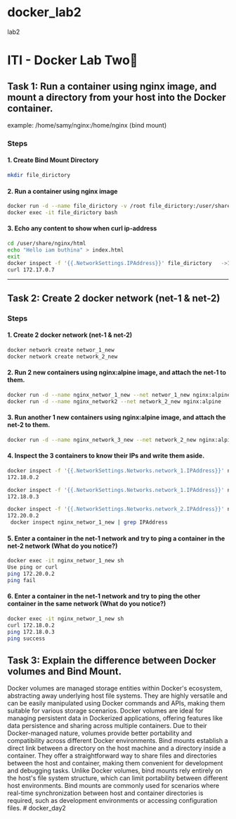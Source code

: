 # docker_lab2
lab2
# ITI - Docker Lab Two🐋
## Task 1: Run a container using nginx image, and mount a directory from your host into the Docker container.
example: /home/samy/nginx:/home/nginx (bind mount)

### Steps
#### 1. Create Bind Mount Directory
```bash
mkdir file_dirictory

```

#### 2. Run a container using nginx image
```bash
docker run -d --name file_dirictory -v /root file_dirictory:/user/share/nginx/html nginx
docker exec -it file_dirictory bash
```

#### 3. Echo any content to show when curl ip-address
```bash
cd /user/share/nginx/html
echo "Hello iam buthina" > index.html
exit
docker inspect -f '{{.NetworkSettings.IPAddress}}' file_dirictory   ->172.17.0.7
curl 172.17.0.7
```

---
## Task 2: Create 2 docker network (net-1 & net-2)

### Steps
#### 1. Create 2 docker network (net-1 & net-2)
```bash
docker network create networ_1_new
docker network create network_2_new
```

#### 2. Run 2 new containers using nginx:alpine image, and attach the net-1 to them.
```bash
docker run -d --name nginx_networ_1_new --net networ_1_new nginx:alpine
docker run -d --name nginx_network2 --net network_2_new nginx:alpine
```

#### 3. Run another 1 new containers using nginx:alpine image, and attach the net-2 to them.
```bash
docker run -d --name nginx_network_3_new --net network_2_new nginx:alpine
```

#### 4. Inspect the 3 containers to know their IPs and write them aside.
```bash
docker inspect -f '{{.NetworkSettings.Networks.network_1.IPAddress}}' nginx_networ_1_new
172.18.0.2

docker inspect -f '{{.NetworkSettings.Networks.network_1.IPAddress}}' nginx_network2
172.18.0.3

docker inspect -f '{{.NetworkSettings.Networks.network_2.IPAddress}}' nginx_network_3_new
172.20.0.2
 docker inspect nginx_networ_1_new | grep IPAddress
```

#### 5. Enter a container in the net-1 network and try to ping a container in the net-2 network (What do you notice?)
```bash
docker exec -it nginx_networ_1_new sh 
Use ping or curl
ping 172.20.0.2
ping fail
```

#### 6. Enter a container in the net-1 network and try to ping the other container in the same network (What do you notice?)
```bash
docker exec -it nginx_networ_1_new sh 
curl 172.18.0.2
ping 172.18.0.3
ping success 
```

## Task 3: Explain the difference between Docker volumes and Bind Mount.
Docker volumes are managed storage entities within Docker's ecosystem, abstracting away underlying host file systems.
They are highly versatile and can be easily manipulated using Docker commands and APIs, making them suitable for various storage scenarios.
Docker volumes are ideal for managing persistent data in Dockerized applications, offering features like data persistence and sharing across multiple containers.
Due to their Docker-managed nature, volumes provide better portability and compatibility across different Docker environments.
Bind mounts establish a direct link between a directory on the host machine and a directory inside a container.
They offer a straightforward way to share files and directories between the host and container, making them convenient for development and debugging tasks.
Unlike Docker volumes, bind mounts rely entirely on the host's file system structure, which can limit portability between different host environments.
Bind mounts are commonly used for scenarios where real-time synchronization between host and container directories is required, such as development environments or accessing configuration files.
#   d o c k e r _ d a y 2  
 